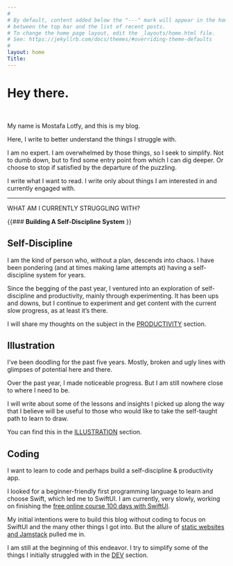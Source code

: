 ```yaml
---
#
# By default, content added below the "---" mark will appear in the home page
# between the top bar and the list of recent posts.
# To change the home page layout, edit the _layouts/home.html file.
# See: https://jekyllrb.com/docs/themes/#overriding-theme-defaults
#
layout: home
Title:
---
```


# Hey there.
<br>

My name is Mostafa Lotfy, and this is my blog.

Here, I write to better understand the things I struggle with.

I am no expert. I am overwhelmed by those things, so I seek to simplify.
Not to dumb down, but to find some entry point from which I can dig deeper. Or choose to stop if satisfied by the departure of the puzzling.

I write what I want to read. I write only about things I am interested in and currently engaged with.

---

WHAT AM I CURRENTLY STRUGGLING WITH?

{{### **Building A Self-Discipline System**
}}

## **Self-Discipline**

I am the kind of person who, without a plan, descends into chaos. I have been pondering (and at times making lame attempts at) having a self-discipline system for years.

Since the begging of the past year, I ventured into an exploration of self-discipline and productivity, mainly through experimenting. It has been ups and downs, but I continue to experiment and get content with the current slow progress, as at least it’s there.

I will share my thoughts on the subject in the [PRODUCTIVITY](/productivity) section.

## **Illustration**

I’ve been doodling for the past five years. Mostly, broken and ugly lines with glimpses of potential here and there.

Over the past year, I made noticeable progress. But I am still nowhere close to where I need to be.

I will write about some of the lessons and insights I picked up along the way that I believe will be useful to those who would like to take the self-taught path to learn to draw.

You can find this in the [ILLUSTRATION](/post-coming-soon/) section.

## **Coding**

I want to learn to code and perhaps build a self-discipline & productivity app.

I looked for a beginner-friendly first programming language to learn and choose Swift, which led me to SwiftUI. I am currently, very slowly, working on finishing the [free online course 100 days with SwiftUI](https://www.hackingwithswift.com/100/swiftui).

My initial intentions were to build this blog without coding to focus on SwiftUI and the many other things I got into. But the allure of [static websites and Jamstack](https://jamstack.org/what-is-jamstack/) pulled me in.

I am still at the beginning of this endeavor. I try to simplify some of the things I initially struggled with in the [DEV](/dev/) section.
